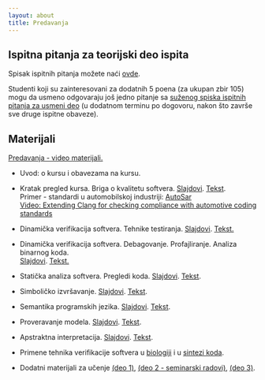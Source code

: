 ```yaml
---
layout: about
title: Predavanja 
---
```


## Ispitna pitanja za teorijski deo ispita

Spisak ispitnih pitanja možete naći [ovde]({{site.poincare-vs}}/predavanja/VS_IspitanaPitanja.pdf).  
  
Studenti koji su zainteresovani za dodatnih 5 poena (za ukupan zbir 105) mogu da usmeno odgovaraju još jedno pitanje sa [suženog spiska ispitnih pitanja za usmeni deo]({{site.poincare-vs}}/predavanja/VS_IspitnaPitanjaUsmeni.pdf) (u dodatnom terminu po dogovoru, nakon što završe sve druge ispitne obaveze).

## Materijali

[Predavanja - video materijali.](https://www.youtube.com/playlist?list=PL9YwiYfLWcwyVHH5ycdvghwZMKPeONgB5)  

* Uvod: o kursu i obavezama na kursu.

* Kratak pregled kursa. Briga o kvalitetu softvera. [Slajdovi]({{site.poincare-vs}}/predavanja/01_uvod/02_motivacija_slajdovi.pdf). [Tekst]({{site.poincare-vs}}/predavanja/01_uvod/02_motivacija.pdf).  
    Primer - standardi u automobilskoj industriji: [AutoSar]({{site.poincare-vs}}/predavanja/dodatni_materijali/autosar_prezentacija.pdf)  
    [Video: Extending Clang for checking compliance with automotive coding standards](https://www.youtube.com/watch?v=-6dL-7xkIV0)

* Dinamička verifikacija softvera. Tehnike testiranja. [Slajdovi]({{site.poincare-vs}}/predavanja/02_testiranje/02_testiranje_slajdovi.pdf). [Tekst.]({{site.poincare-vs}}/predavanja/02_testiranje/02_testiranje.pdf)  

* Dinamička verifikacija softvera. Debagovanje. Profajliranje. Analiza binarnog koda.  
    [Slajdovi]({{site.poincare-vs}}/predavanja/03_dinamicka_analiza/03_dinamicka_analiza_slajdovi.pdf). [Tekst.]({{site.poincare-vs}}/predavanja/03_dinamicka_analiza/03_dinamicka_analiza.pdf)  

* Statička analiza softvera. Pregledi koda. [Slajdovi]({{site.poincare-vs}}/predavanja/04_staticka_analiza_pregledi/04_staticka_analiza_slajdovi.pdf). [Tekst]({{site.poincare-vs}}/predavanja/04_staticka_analiza_pregledi/04_staticka_analiza.pdf). 

* Simboličko izvršavanje. [Slajdovi]({{site.poincare-vs}}/predavanja/05_simbolicko_izvrsavanje/05_simbolicko_izvrsavanje_slajdovi.pdf). [Tekst]({{site.poincare-vs}}/predavanja/05_simbolicko_izvrsavanje/05_simbolicko_izvrsavanje.pdf).  
        
* Semantika programskih jezika. [Slajdovi]({{site.poincare-vs}}/predavanja/06_semantika/06_semantika_slajdovi.pdf). [Tekst]({{site.poincare-vs}}/predavanja/06_semantika/06_semantika.pdf).  

* Proveravanje modela. [Slajdovi]({{site.poincare-vs}}/predavanja/07_proveravanje_modela/proveravanje_modela_slajdovi.pdf). [Tekst]({{site.poincare-vs}}/predavanja/07_proveravanje_modela/proveravanje_modela.pdf).  
        
* Apstraktna interpretacija. [Slajdovi]({{site.poincare-vs}}/predavanja/08_abstraktna_interpretacija/apstraktna_interpretacija_slajdovi.pdf). [Tekst]({{site.poincare-vs}}/predavanja/08_abstraktna_interpretacija/apstraktna_interpretacija.pdf).  

* Primene tehnika verifikacije softvera u [biologiji]({{site.poincare-vs}}/predavanja/neke_primene/14_SBMME_UnaStankovic.pdf) i u [sintezi koda]({{site.poincare-vs}}/predavanja/neke_primene/SintezaProgramaRistovicIvanisevicKatanicKovacevic.pdf).

* Dodatni materijali za učenje [(deo 1)]({{site.poincare-vs}}/predavanja/dodatni_materijali/materijali.zip), [(deo 2 - seminarski radovi)](https://github.com/MATF-Software-Verification), [(deo 3)]({{site.poincare-vs}}/predavanja/dodatni_materijali/materijali2019.zip).
